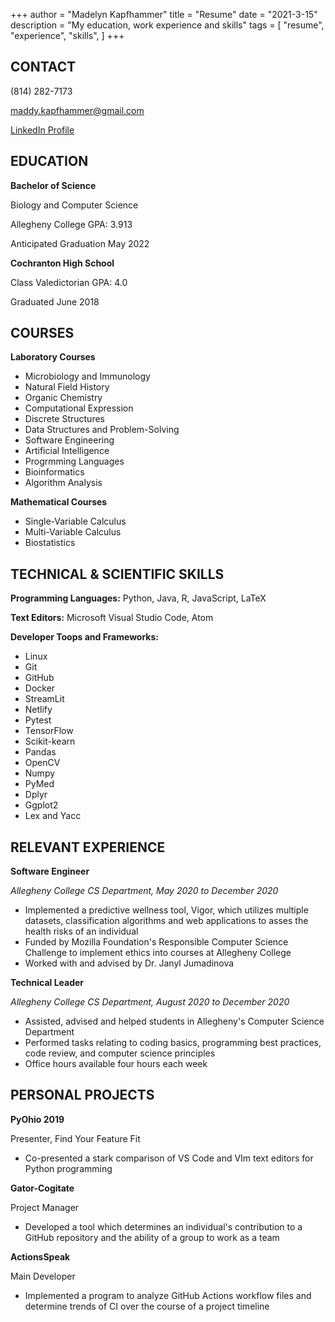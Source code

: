 +++
author = "Madelyn Kapfhammer"
title = "Resume"
date = "2021-3-15"
description = "My education, work experience and skills"
tags = [
"resume", "experience", "skills",
]
+++

## CONTACT

(814) 282-7173

maddy.kapfhammer@gmail.com

[LinkedIn Profile](www.linkedin.com/in/mkapfhammer)

## EDUCATION

**Bachelor of Science**

Biology and Computer Science

Allegheny College GPA: 3.913

Anticipated Graduation May 2022

**Cochranton High School**

Class Valedictorian GPA: 4.0

Graduated June 2018

## COURSES

**Laboratory Courses**

- Microbiology and Immunology
- Natural Field History
- Organic Chemistry
- Computational Expression
- Discrete Structures
- Data Structures and Problem-Solving
- Software Engineering
- Artificial Intelligence
- Progrmming Languages
- Bioinformatics
- Algorithm Analysis

**Mathematical Courses**

- Single-Variable Calculus
- Multi-Variable Calculus
- Biostatistics

## TECHNICAL & SCIENTIFIC SKILLS

**Programming Languages:**
Python, Java, R, JavaScript, LaTeX

**Text Editors:**
Microsoft Visual Studio Code, Atom

**Developer Toops and Frameworks:**

- Linux
- Git
- GitHub
- Docker
- StreamLit
- Netlify
- Pytest
- TensorFlow
- Scikit-kearn
- Pandas
- OpenCV
- Numpy
- PyMed
- Dplyr
- Ggplot2
- Lex and Yacc

## RELEVANT EXPERIENCE

**Software Engineer**

_Allegheny College CS Department, May 2020 to December 2020_

- Implemented a predictive wellness tool, Vigor, which utilizes multiple datasets, classification algorithms and web applications to asses the health risks of an individual
- Funded by Mozilla Foundation's Responsible Computer Science Challenge to implement ethics into courses at Allegheny College
- Worked with and advised by Dr. Janyl Jumadinova

**Technical Leader**

_Allegheny College CS Department, August 2020 to December 2020_

- Assisted, advised and helped students in Allegheny's Computer Science Department
- Performed tasks relating to coding basics, programming best practices, code review, and computer science principles
- Office hours available four hours each week

## PERSONAL PROJECTS

**PyOhio 2019**

Presenter, Find Your Feature Fit

- Co-presented a stark comparison of VS Code and VIm text editors for Python programming

**Gator-Cogitate**

Project Manager

- Developed a tool which determines an individual's contribution to a GitHub repository and the ability of a group to work as a team

**ActionsSpeak**

Main Developer

- Implemented a program to analyze GitHub Actions workflow files and determine trends of CI over the course of a project timeline
